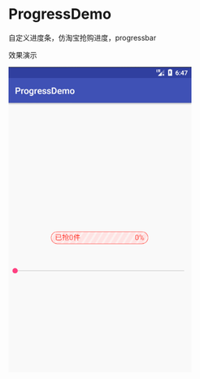 # ProgressDemo
自定义进度条，仿淘宝抢购进度，progressbar

效果演示

![Image text](https://github.com/anzhuojinjie/ProgressDemo/blob/master/sample.gif)

